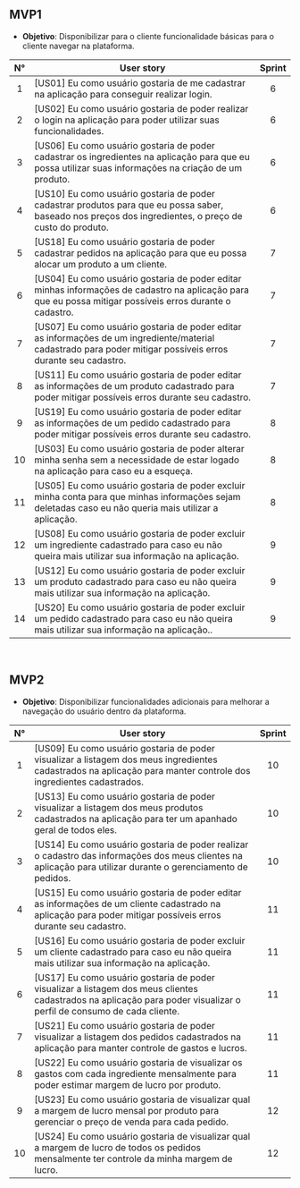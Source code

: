 ## MVP1

 - **Objetivo**: Disponibilizar para o cliente funcionalidade básicas para o cliente navegar na plataforma.

N° | User story | Sprint |
:-----:|---------|:----------------------:|
1| [US01] Eu como usuário gostaria de me cadastrar na aplicação para conseguir realizar login. | 6 |
2| [US02] Eu como usuário gostaria de poder realizar o login na aplicação para poder utilizar suas funcionalidades. | 6 |
3| [US06] Eu como usuário gostaria de poder cadastrar os ingredientes na aplicação para que eu possa utilizar suas informações na criação de um produto. | 6 |
4| [US10] Eu como usuário gostaria de poder cadastrar produtos para que eu possa saber, baseado nos preços dos ingredientes, o preço de custo do produto. | 6 |
5| [US18] Eu como usuário gostaria de poder cadastrar pedidos na aplicação para que eu possa alocar um produto a um cliente. | 7 |
6| [US04] Eu como usuário gostaria de poder editar minhas informações de cadastro na aplicação para que eu possa mitigar possíveis erros durante o cadastro. | 7 |
7| [US07] Eu como usuário gostaria de poder editar as informações de um ingrediente/material cadastrado para poder mitigar possíveis erros durante seu cadastro. | 7 |
8| [US11] Eu como usuário gostaria de poder editar as informações de um produto cadastrado para poder mitigar possíveis erros durante seu cadastro. | 7 |
9| [US19] Eu como usuário gostaria de poder editar as informações de um pedido cadastrado para poder mitigar possíveis erros durante seu cadastro. | 8 |
10| [US03] Eu como usuário gostaria de poder alterar minha senha sem a necessidade de estar logado na aplicação para caso eu a esqueça. | 8 |
11| [US05] Eu como usuário gostaria de poder excluir minha conta para que minhas informações sejam deletadas caso eu não queria mais utilizar a aplicação. | 8 |
12| [US08] Eu como usuário gostaria de poder excluir um ingrediente cadastrado para caso eu não queira mais utilizar sua informação na aplicação.  | 9 |
13| [US12] Eu como usuário gostaria de poder excluir um produto cadastrado para caso eu não queira mais utilizar sua informação na aplicação. | 9 |
14| [US20] Eu como usuário gostaria de poder excluir um pedido cadastrado para caso eu não queira mais utilizar sua informação na aplicação.. | 9 |

<br>

## MVP2

  - **Objetivo**: Disponibilizar funcionalidades adicionais para melhorar a navegação do usuário dentro da plataforma.

N° | User story | Sprint |
:-----:|---------|:----------------------:|
1| [US09] Eu como usuário gostaria de poder visualizar a listagem dos meus ingredientes cadastrados na aplicação para manter controle dos ingredientes cadastrados. | 10 |
2| [US13] Eu como usuário gostaria de poder visualizar a listagem dos meus produtos cadastrados na aplicação para ter um apanhado geral de todos eles. | 10 |
3| [US14] Eu como usuário gostaria de poder realizar o cadastro das informações dos meus clientes na aplicação para utilizar durante o gerenciamento de pedidos. | 10 |
4| [US15] Eu como usuário gostaria de poder editar as informações de um cliente cadastrado na aplicação para poder mitigar possíveis erros durante seu cadastro. | 11 |
5| [US16] Eu como usuário gostaria de poder excluir um cliente cadastrado para caso eu não queira mais utilizar sua informação na aplicação. | 11 |
6| [US17] Eu como usuário gostaria de poder visualizar a listagem dos meus clientes cadastrados na aplicação para poder visualizar o perfil de consumo de cada cliente. | 11 |
7| [US21] Eu como usuário gostaria de poder visualizar a listagem dos  pedidos cadastrados na aplicação para manter controle de gastos e lucros. | 11 |
8| [US22] Eu como usuário gostaria de visualizar os gastos com cada ingrediente mensalmente para poder estimar margem de lucro por produto. | 11 |
9| [US23] Eu como usuário gostaria de visualizar qual a margem de lucro mensal por produto para gerenciar o preço de venda para cada pedido. | 12 |
10| [US24] Eu como usuário gostaria de visualizar qual a margem de lucro de todos os pedidos mensalmente ter controle da minha margem de lucro. | 12 |
